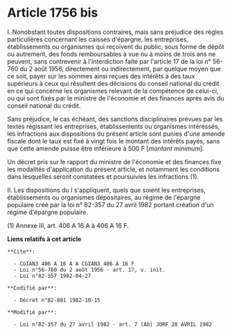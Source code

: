 # Article 1756 bis

I. Nonobstant toutes dispositions contraires, mais sans préjudice des règles particulières concernant les caisses d'épargne,
les entreprises, établissements ou organismes qui reçoivent du public, sous forme de dépôt ou autrement, des fonds
remboursables à vue ou à moins de trois ans ne peuvent, sans contrevenir à l'interdiction faite par l'article 17 de la loi n°
56-760 du 2 août 1956, directement ou indirectement, par quelque moyen que ce soit, payer sur les sommes ainsi reçues des
intérêts à des taux supérieurs à ceux qui résultent des décisions du conseil national du crédit en ce qui concerne les
organismes relevant de la compétence de celui-ci, ou qui sont fixés par le ministre de l'économie et des finances après avis
du conseil national du crédit.

Sans préjudice, le cas échéant, des sanctions disciplinaires prévues par les textes régissant les entreprises, établissements
ou organismes intéressés, les infractions aux dispositions du présent article sont punies d'une amende fiscale dont le taux
est fixé à vingt fois le montant des intérêts payés, sans que cette amende puisse être inférieure à 500 F [*montant
minimum*].

Un décret pris sur le rapport du ministre de l'économie et des finances fixe les modalités d'application du présent article,
et notamment les conditions dans lesquelles seront constatées et poursuivies les infractions (1).

II. Les dispositions du I s'appliquent, quels que soient les entreprises, établissements ou organismes dépositaires, au
régime de l'épargne populaire créé par la loi n° 82-357 du 27 avril 1982 portant création d'un régime d'épargne populaire.

(1) Annexe III, art. 406 A 16 A à 406 A 16 F.

**Liens relatifs à cet article**

	**Cite**:

	  - CGIAN3 406 A 16 A A CGIAN3 406 A 16 F
	  - Loi n°56-760 du 2 août 1956 - art. 17, v. init.
	  - Loi n°82-357 1982-04-27

	**Codifié par**:

	  - Décret n°82-881 1982-10-15

	**Modifié par**:

	  - Loi n°82-357 du 27 avril 1982 - art. 7 (Ab) JORF 28 AVRIL 1982
